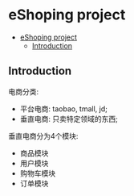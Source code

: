# eShoping project

<!-- TOC -->

- [eShoping project](#eshoping-project)
    - [Introduction](#introduction)

<!-- /TOC -->

## Introduction

电商分类:
- 平台电商: taobao, tmall, jd;
- 垂直电商: 只卖特定领域的东西;

垂直电商分为4个模块:
- 商品模块
- 用户模块
- 购物车模块
- 订单模块

